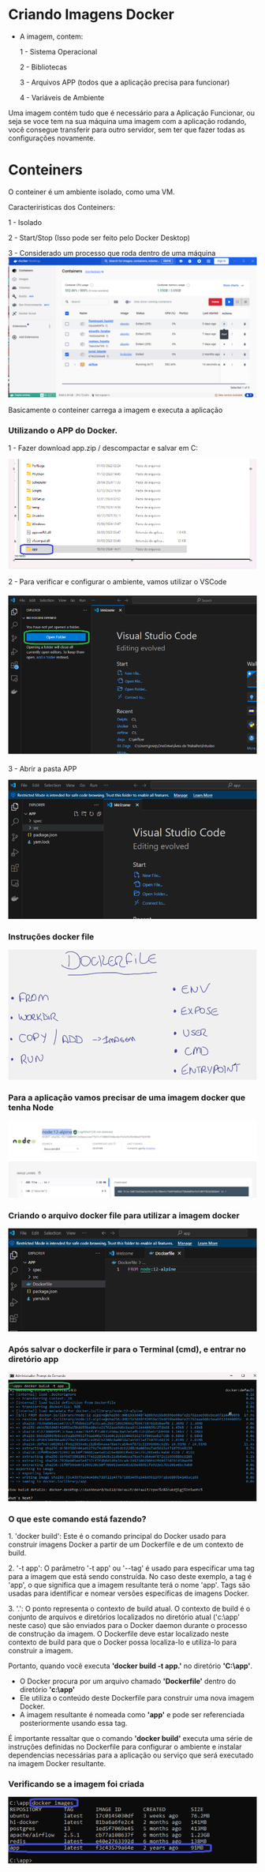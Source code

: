 # Criando Imagens Docker

- A imagem, contem:

  <p>1 - Sistema Operacional</p>
  <p>2 - Bibliotecas</p>
  <p>3 - Arquivos APP (todos que a aplicação precisa para funcionar)</p>
  <p>4 - Variáveis de Ambiente</p>

Uma imagem contém tudo que é necessário para a Aplicação Funcionar, ou seja se voce tem na sua máquina uma imagem com a aplicação rodando, você consegue transferir para outro servidor, sem ter que fazer todas as configurações novamente.

# Conteiners

O conteiner é um ambiente isolado, como uma VM.

Caracteriristicas dos Conteiners:

<p>1 - Isolado</p>
<p>2 - Start/Stop (Isso pode ser feito pelo Docker Desktop)</p>
<p>3 - Considerado um processo que roda dentro de uma máquina

<img src="https://github.com/JosiTubaroski/Criando-Imagens-Docker/blob/main/Img/01_Start_Stop_Conteiners.png">

Basicamente o conteiner carrega a imagem e executa a aplicação

### Utilizando o APP do Docker.

<p> 1 - Fazer download app.zip / descompactar e salvar em C:</p>

<img src="https://github.com/JosiTubaroski/Criando-Imagens-Docker/blob/main/Img/02_Baixar_app.png">

<p> 2 - Para verificar e configurar o ambiente, vamos utilizar o VSCode </p>

<img src="https://github.com/JosiTubaroski/Criando-Imagens-Docker/blob/main/Img/05_Open_Folder.png">

<p> 3 - Abrir a pasta APP </p>

<img src="https://github.com/JosiTubaroski/Criando-Imagens-Docker/blob/main/Img/04_Selecionar_App.png">

### Instruções docker file

<img src="https://github.com/JosiTubaroski/Criando-Imagens-Docker/blob/main/Img/06_Instrucoes_Docker_File.png">

### Para a aplicação vamos precisar de uma imagem docker que tenha Node

<img src="https://github.com/JosiTubaroski/Criando-Imagens-Docker/blob/main/Img/07_Utilizando_Node_Alpine.png">

### Criando o arquivo docker file para utilizar a imagem docker

<img src="https://github.com/JosiTubaroski/Criando-Imagens-Docker/blob/main/Img/09_Ambiente_Docker.png">

### Após salvar o dockerfile ir para o Terminal (cmd), e entrar no diretório app

<img src="https://github.com/JosiTubaroski/Criando-Imagens-Docker/blob/main/Img/10_build.png">

### O que este comando está fazendo?

<p>1. 'docker build': Este é o comando principal do Docker usado para construir imagens Docker a partir de um Dockerfile e de um contexto de build.</p>
<p>2. '-t app': O parâmetro '-t app' ou '--tag' é usado para especificar uma tag para a imagem que está sendo construída. No caso deste exemplo, a tag é 'app',
o que significa que a imagem resultante terá o nome 'app'. Tags são usadas para identificar e nomear versões específicas de imagens Docker.</p>
<p>3. '.': O ponto representa o contexto de build atual. O contexto de build é o conjunto de arquivos e diretórios localizados no diretório atual ('c:\app' neste caso)
que são enviados para o Docker daemon durante o processo de construção da imagem. O Dockerfile deve estar localizado neste contexto de build para que o Docker possa localiza-lo 
e utiliza-lo para construir a imagem.</p>

Portanto, quando você executa <b>'docker build -t app.'</b> no diretório <b>'C:\app'</b>.

 - O Docker procura por um arquivo chamado <b>'Dockerfile'</b> dentro do diretório <b>'c:\app'</b>
 - Ele utiliza o conteúdo deste Dockerfile para construir uma nova imagem Docker.
 - A imagem resultante é nomeada como <b>'app'</b> e pode ser referenciada posteriormente usando essa tag.

É importante ressaltar que o comando <b>'docker build'</b> executa uma série de instruções definidas no Dockerfile para configurar o ambiente e instalar dependencias necessárias
para a aplicação ou serviço que será executado na imagem Docker resultante.

### Verificando se a imagem foi criada

<img src="https://github.com/JosiTubaroski/Criando-Imagens-Docker/blob/main/Img/11_Imagem_Criada.png">












